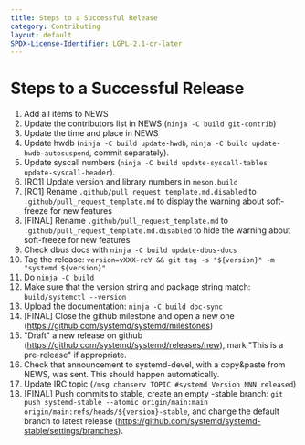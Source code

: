 ```yaml
---
title: Steps to a Successful Release
category: Contributing
layout: default
SPDX-License-Identifier: LGPL-2.1-or-later
---
```


# Steps to a Successful Release

1. Add all items to NEWS
2. Update the contributors list in NEWS (`ninja -C build git-contrib`)
3. Update the time and place in NEWS
4. Update hwdb (`ninja -C build update-hwdb`, `ninja -C build update-hwdb-autosuspend`, commit separately).
5. Update syscall numbers (`ninja -C build update-syscall-tables update-syscall-header`).
6. [RC1] Update version and library numbers in `meson.build`
6. [RC1] Rename `.github/pull_request_template.md.disabled` to `.github/pull_request_template.md` to display the warning about soft-freeze for new features
6. [FINAL] Rename `.github/pull_request_template.md` to `.github/pull_request_template.md.disabled` to hide the warning about soft-freeze for new features
7. Check dbus docs with `ninja -C build update-dbus-docs`
8. Tag the release: `version=vXXX-rcY && git tag -s "${version}" -m "systemd ${version}"`
9. Do `ninja -C build`
10. Make sure that the version string and package string match: `build/systemctl --version`
11. Upload the documentation: `ninja -C build doc-sync`
12. [FINAL] Close the github milestone and open a new one (https://github.com/systemd/systemd/milestones)
13. "Draft" a new release on github (https://github.com/systemd/systemd/releases/new), mark "This is a pre-release" if appropriate.
14. Check that announcement to systemd-devel, with a copy&paste from NEWS, was sent. This should happen automatically.
15. Update IRC topic (`/msg chanserv TOPIC #systemd Version NNN released`)
16. [FINAL] Push commits to stable, create an empty -stable branch: `git push systemd-stable --atomic origin/main:main origin/main:refs/heads/${version}-stable`, and change the default branch to latest release (https://github.com/systemd/systemd-stable/settings/branches).
